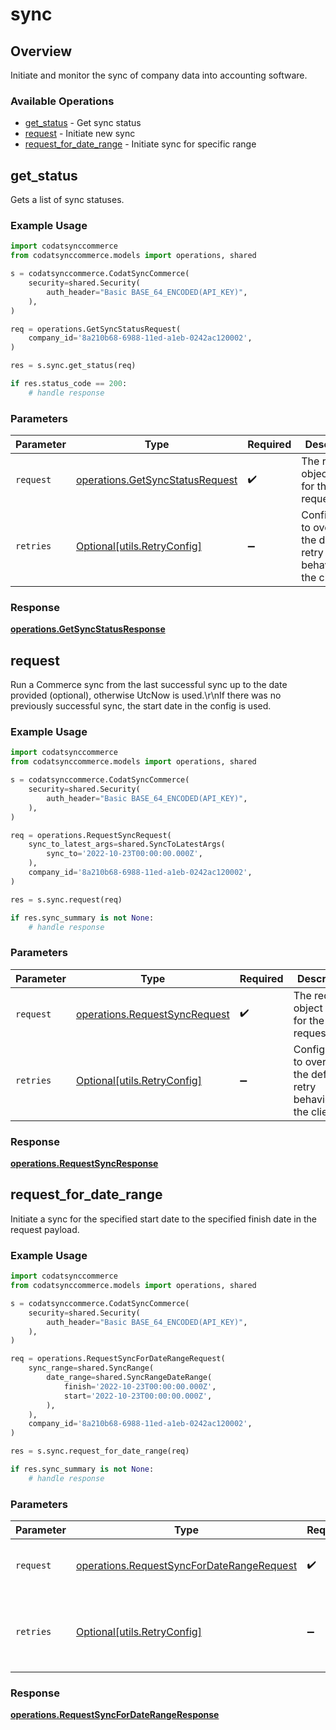 # sync

## Overview

Initiate and monitor the sync of company data into accounting software.

### Available Operations

* [get_status](#get_status) - Get sync status
* [request](#request) - Initiate new sync
* [request_for_date_range](#request_for_date_range) - Initiate sync for specific range

## get_status

Gets a list of sync statuses.

### Example Usage

```python
import codatsynccommerce
from codatsynccommerce.models import operations, shared

s = codatsynccommerce.CodatSyncCommerce(
    security=shared.Security(
        auth_header="Basic BASE_64_ENCODED(API_KEY)",
    ),
)

req = operations.GetSyncStatusRequest(
    company_id='8a210b68-6988-11ed-a1eb-0242ac120002',
)

res = s.sync.get_status(req)

if res.status_code == 200:
    # handle response
```

### Parameters

| Parameter                                                                          | Type                                                                               | Required                                                                           | Description                                                                        |
| ---------------------------------------------------------------------------------- | ---------------------------------------------------------------------------------- | ---------------------------------------------------------------------------------- | ---------------------------------------------------------------------------------- |
| `request`                                                                          | [operations.GetSyncStatusRequest](../../models/operations/getsyncstatusrequest.md) | :heavy_check_mark:                                                                 | The request object to use for the request.                                         |
| `retries`                                                                          | [Optional[utils.RetryConfig]](../../models/utils/retryconfig.md)                   | :heavy_minus_sign:                                                                 | Configuration to override the default retry behavior of the client.                |


### Response

**[operations.GetSyncStatusResponse](../../models/operations/getsyncstatusresponse.md)**


## request

Run a Commerce sync from the last successful sync up to the date provided (optional), otherwise UtcNow is used.\r\nIf there was no previously successful sync, the start date in the config is used.

### Example Usage

```python
import codatsynccommerce
from codatsynccommerce.models import operations, shared

s = codatsynccommerce.CodatSyncCommerce(
    security=shared.Security(
        auth_header="Basic BASE_64_ENCODED(API_KEY)",
    ),
)

req = operations.RequestSyncRequest(
    sync_to_latest_args=shared.SyncToLatestArgs(
        sync_to='2022-10-23T00:00:00.000Z',
    ),
    company_id='8a210b68-6988-11ed-a1eb-0242ac120002',
)

res = s.sync.request(req)

if res.sync_summary is not None:
    # handle response
```

### Parameters

| Parameter                                                                      | Type                                                                           | Required                                                                       | Description                                                                    |
| ------------------------------------------------------------------------------ | ------------------------------------------------------------------------------ | ------------------------------------------------------------------------------ | ------------------------------------------------------------------------------ |
| `request`                                                                      | [operations.RequestSyncRequest](../../models/operations/requestsyncrequest.md) | :heavy_check_mark:                                                             | The request object to use for the request.                                     |
| `retries`                                                                      | [Optional[utils.RetryConfig]](../../models/utils/retryconfig.md)               | :heavy_minus_sign:                                                             | Configuration to override the default retry behavior of the client.            |


### Response

**[operations.RequestSyncResponse](../../models/operations/requestsyncresponse.md)**


## request_for_date_range

Initiate a sync for the specified start date to the specified finish date in the request payload.

### Example Usage

```python
import codatsynccommerce
from codatsynccommerce.models import operations, shared

s = codatsynccommerce.CodatSyncCommerce(
    security=shared.Security(
        auth_header="Basic BASE_64_ENCODED(API_KEY)",
    ),
)

req = operations.RequestSyncForDateRangeRequest(
    sync_range=shared.SyncRange(
        date_range=shared.SyncRangeDateRange(
            finish='2022-10-23T00:00:00.000Z',
            start='2022-10-23T00:00:00.000Z',
        ),
    ),
    company_id='8a210b68-6988-11ed-a1eb-0242ac120002',
)

res = s.sync.request_for_date_range(req)

if res.sync_summary is not None:
    # handle response
```

### Parameters

| Parameter                                                                                              | Type                                                                                                   | Required                                                                                               | Description                                                                                            |
| ------------------------------------------------------------------------------------------------------ | ------------------------------------------------------------------------------------------------------ | ------------------------------------------------------------------------------------------------------ | ------------------------------------------------------------------------------------------------------ |
| `request`                                                                                              | [operations.RequestSyncForDateRangeRequest](../../models/operations/requestsyncfordaterangerequest.md) | :heavy_check_mark:                                                                                     | The request object to use for the request.                                                             |
| `retries`                                                                                              | [Optional[utils.RetryConfig]](../../models/utils/retryconfig.md)                                       | :heavy_minus_sign:                                                                                     | Configuration to override the default retry behavior of the client.                                    |


### Response

**[operations.RequestSyncForDateRangeResponse](../../models/operations/requestsyncfordaterangeresponse.md)**

